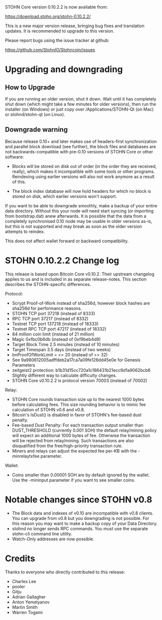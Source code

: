 STOHN Core version 0.10.2.2 is now available from:

  <https://download.stohn.org/stohn-0.10.2.2/>

This is a new major version release, bringing bug fixes and translation
updates. It is recommended to upgrade to this version.

Please report bugs using the issue tracker at github:

  <https://github.com/StohnIO/Stohncoin/issues>

Upgrading and downgrading
=========================

How to Upgrade
--------------

If you are running an older version, shut it down. Wait until it has completely
shut down (which might take a few minutes for older versions), then run the
installer (on Windows) or just copy over /Applications/STOHN-Qt (on Mac) or
stohnd/stohn-qt (on Linux).

Downgrade warning
------------------

Because release 0.10+ and later makes use of headers-first synchronization and
parallel block download (see further), the block files and databases are not
backwards-compatible with pre-0.10 versions of STOHN Core or other software:

* Blocks will be stored on disk out of order (in the order they are
received, really), which makes it incompatible with some tools or
other programs. Reindexing using earlier versions will also not work
anymore as a result of this.

* The block index database will now hold headers for which no block is
stored on disk, which earlier versions won't support.

If you want to be able to downgrade smoothly, make a backup of your entire data
directory. Without this your node will need start syncing (or importing from
bootstrap.dat) anew afterwards. It is possible that the data from a completely
synchronised 0.10 node may be usable in older versions as-is, but this is not
supported and may break as soon as the older version attempts to reindex.

This does not affect wallet forward or backward compatibility.


STOHN 0.10.2.2 Change log
============================
This release is based upon Bitcoin Core v0.10.2.  Their upstream changelog applies to us and
is included in as separate release-notes.  This section describes the STOHN-specific differences.

Protocol:
- Scrypt Proof-of-Work instead of sha256d, however block hashes are sha256d for performance reasons.
- STOHN TCP port 37218 (instead of 8333)
- RPC TCP port 37217 (instead of 8332)
- Testnet TCP port 137218 (instead of 18333)
- Testnet RPC TCP port 47217 (instead of 18332)
- 84 million coin limit  (instead of 21 million)
- Magic 0xfbc0b6db       (instead of 0xf9beb4d9)
- Target Block Time 2.5 minutes (instead of 10 minutes)
- Target Timespan 3.5 days      (instead of two weeks)
- bnProofOfWorkLimit = >> 20    (instead of >> 32)
- See 9a980612005adffdeb2a17ca7a09fe126dd45e0e for Genesis Parameters
- zeitgeist2 protection: b1b31d15cc720a1c186431b21ecc9d1a9062bcb6 Slightly different way to calculate difficulty changes.
- STOHN Core v0.10.2.2 is protocol version 70003 (instead of 70002)

Relay:
- STOHN Core rounds transaction size up to the nearest 1000 bytes before calculating fees.  This size rounding behavior is to mimic fee calculation of STOHN v0.6 and v0.8.
- Bitcoin's IsDust() is disabled in favor of STOHN's fee-based dust penalty.
- Fee-based Dust Penalty: For each transaction output smaller than DUST_THRESHOLD (currently 0.001 SOH) the default relay/mining policy will expect an additional 1000 bytes of fee.  Otherwise the transaction will be rejected from relay/mining.  Such transactions are also disqualified from the free/high-priority transaction rule.
- Miners and relays can adjust the expected fee per-KB with the -minrelaytxfee parameter.

Wallet:
- Coins smaller than 0.00001 SOH are by default ignored by the wallet.  Use the -mininput parameter if you want to see smaller coins.

Notable changes since STOHN v0.8
===================================

- The Block data and indexes of v0.10 are incompatible with v0.8 clients.  You can upgrade from v0.8 but you downgrading is not possible.  For this reason you may want to make a backup copy of your Data Directory.
- stohnd no longer sends RPC commands.  You must use the separate stohn-cli command line utility.
- Watch-Only addresses are now possible.

Credits
=======

Thanks to everyone who directly contributed to this release:

- Charles Lee
- pooler
- Gitju
- Adrian Gallagher
- Anton Yemelyanov
- Martin Smith
- Warren Togami
